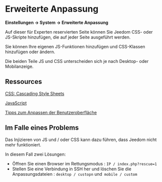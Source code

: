 # Erweiterte Anpassung
**Einstellungen → System → Erweiterte Anpassung**

Auf dieser für Experten reservierten Seite können Sie Jeedom CSS- oder JS-Skripte hinzufügen, die auf jeder Seite ausgeführt werden.

Sie können Ihre eigenen JS-Funktionen hinzufügen und CSS-Klassen hinzufügen oder ändern.

Die beiden Teile JS und CSS unterscheiden sich je nach Desktop- oder Mobilanzeige.

## Ressources

[CSS: Cascading Style Sheets](https://developer.mozilla.org/en-US/docs/Web/CSS)

[JavaScript](https://developer.mozilla.org/en-US/docs/Web/JavaScript)

[Tipps zum Anpassen der Benutzeroberfläche](https://kiboost.github.io/jeedom_docs/jeedomV4Tips/Interface/)

## Im Falle eines Problems

Das Injizieren von JS und / oder CSS kann dazu führen, dass Jeedom nicht mehr funktioniert.

In diesem Fall zwei Lösungen:

- Öffnen Sie einen Browser im Rettungsmodus : `IP / index.php?rescue=1`
- Stellen Sie eine Verbindung in SSH her und löschen Sie die Anpassungsdateien : `desktop / custopn` und` mobile / custom`

